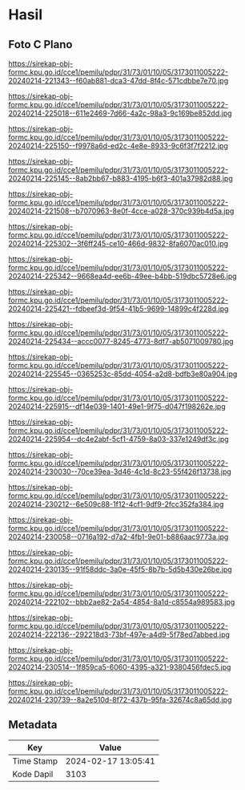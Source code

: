 # Hasil

## Foto C Plano

https://sirekap-obj-formc.kpu.go.id/cce1/pemilu/pdpr/31/73/01/10/05/3173011005222-20240214-221343--f60ab881-dca3-47dd-8f4c-571cdbbe7e70.jpg

https://sirekap-obj-formc.kpu.go.id/cce1/pemilu/pdpr/31/73/01/10/05/3173011005222-20240214-225018--611e2469-7d66-4a2c-98a3-9c169be852dd.jpg

https://sirekap-obj-formc.kpu.go.id/cce1/pemilu/pdpr/31/73/01/10/05/3173011005222-20240214-225150--f9978a6d-ed2c-4e8e-8933-9c6f3f7f2212.jpg

https://sirekap-obj-formc.kpu.go.id/cce1/pemilu/pdpr/31/73/01/10/05/3173011005222-20240214-225145--8ab2bb67-b883-4195-b6f3-401a37982d88.jpg

https://sirekap-obj-formc.kpu.go.id/cce1/pemilu/pdpr/31/73/01/10/05/3173011005222-20240214-221508--b7070963-8e0f-4cce-a028-370c939b4d5a.jpg

https://sirekap-obj-formc.kpu.go.id/cce1/pemilu/pdpr/31/73/01/10/05/3173011005222-20240214-225302--3f6ff245-ce10-466d-9832-8fa6070ac010.jpg

https://sirekap-obj-formc.kpu.go.id/cce1/pemilu/pdpr/31/73/01/10/05/3173011005222-20240214-225342--9668ea4d-ee6b-49ee-b4bb-519dbc5728e6.jpg

https://sirekap-obj-formc.kpu.go.id/cce1/pemilu/pdpr/31/73/01/10/05/3173011005222-20240214-225421--fdbeef3d-9f54-41b5-9699-14899c4f228d.jpg

https://sirekap-obj-formc.kpu.go.id/cce1/pemilu/pdpr/31/73/01/10/05/3173011005222-20240214-225434--accc0077-8245-4773-8df7-ab5071009780.jpg

https://sirekap-obj-formc.kpu.go.id/cce1/pemilu/pdpr/31/73/01/10/05/3173011005222-20240214-225545--0365253c-85dd-4054-a2d8-bdfb3e80a904.jpg

https://sirekap-obj-formc.kpu.go.id/cce1/pemilu/pdpr/31/73/01/10/05/3173011005222-20240214-225915--df14e039-1401-49e1-9f75-d047f198262e.jpg

https://sirekap-obj-formc.kpu.go.id/cce1/pemilu/pdpr/31/73/01/10/05/3173011005222-20240214-225954--dc4e2abf-5cf1-4759-8a03-337e1249df3c.jpg

https://sirekap-obj-formc.kpu.go.id/cce1/pemilu/pdpr/31/73/01/10/05/3173011005222-20240214-230030--70ce39ea-3d46-4c1d-8c23-55f426f13738.jpg

https://sirekap-obj-formc.kpu.go.id/cce1/pemilu/pdpr/31/73/01/10/05/3173011005222-20240214-230212--6e509c88-1f12-4cf1-9df9-2fcc352fa384.jpg

https://sirekap-obj-formc.kpu.go.id/cce1/pemilu/pdpr/31/73/01/10/05/3173011005222-20240214-230058--0716a192-d7a2-4fb1-9e01-b886aac9773a.jpg

https://sirekap-obj-formc.kpu.go.id/cce1/pemilu/pdpr/31/73/01/10/05/3173011005222-20240214-230135--91f58ddc-3a0e-45f5-8b7b-5d5b430e26be.jpg

https://sirekap-obj-formc.kpu.go.id/cce1/pemilu/pdpr/31/73/01/10/05/3173011005222-20240214-222102--bbb2ae82-2a54-4854-8a1d-c8554a989583.jpg

https://sirekap-obj-formc.kpu.go.id/cce1/pemilu/pdpr/31/73/01/10/05/3173011005222-20240214-222136--292218d3-73bf-497e-a4d9-5f78ed7abbed.jpg

https://sirekap-obj-formc.kpu.go.id/cce1/pemilu/pdpr/31/73/01/10/05/3173011005222-20240214-230514--1f859ca5-6060-4395-a321-9380456fdec5.jpg

https://sirekap-obj-formc.kpu.go.id/cce1/pemilu/pdpr/31/73/01/10/05/3173011005222-20240214-230739--8a2e510d-8f72-437b-95fa-32674c8a65dd.jpg


## Metadata

| Key        | Value               |
| ---------- | ------------------- |
| Time Stamp | 2024-02-17 13:05:41 |
| Kode Dapil | 3103                |



